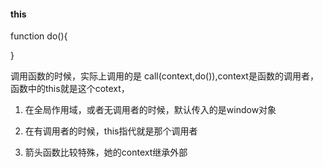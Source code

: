 #### this
function do(){

}

调用函数的时候，实际上调用的是
call(context,do()),context是函数的调用者， 函数中的this就是这个cotext，

1. 在全局作用域，或者无调用者的时候，默认传入的是window对象
2. 在有调用者的时候，this指代就是那个调用者

3. 箭头函数比较特殊，她的context继承外部
